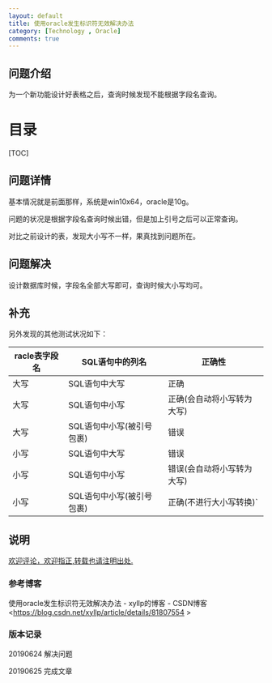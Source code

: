 ```yaml
---
layout: default
title: 使用oracle发生标识符无效解决办法
category: [Technology , Oracle]
comments: true
---
```


## 问题介绍
为一个新功能设计好表格之后，查询时候发现不能根据字段名查询。






# 目录

[TOC]








## 问题详情 
基本情况就是前面那样，系统是win10x64，oracle是10g。

问题的状况是根据字段名查询时候出错，但是加上引号之后可以正常查询。

对比之前设计的表，发现大小写不一样，果真找到问题所在。





## 问题解决
设计数据库时候，字段名全部大写即可，查询时候大小写均可。

## 补充
另外发现的其他测试状况如下：

racle表字段名|SQL语句中的列名|正确性
----|----|----
大写|SQL语句中大写|	正确
大写|SQL语句中小写|	正确(会自动将小写转为大写)
大写|SQL语句中小写(被引号包裹)|	错误
小写|SQL语句中大写|	错误
小写|SQL语句中小写|	错误(会自动将小写转为大写)
小写|SQL语句中小写(被引号包裹)|	正确(不进行大小写转换)`

## 说明

[欢迎评论，欢迎指正,转载也请注明出处.](https://wangkun19930608.github.io/technology/oracle/2019/06/25/company-orace-error/ )


### 参考博客

使用oracle发生标识符无效解决办法 - xyllp的博客 - CSDN博客
<https://blog.csdn.net/xyllp/article/details/81807554 >

### 版本记录
20190624 解决问题

20190625 完成文章
